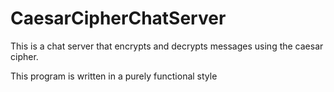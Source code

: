# CaesarCipherChatServer
This is a chat server that encrypts and decrypts messages using the caesar cipher.

This program is written in a purely functional style
